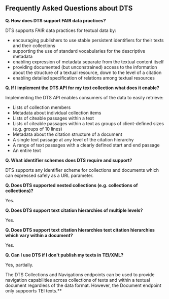 ## Frequently Asked Questions about DTS

**Q. How does DTS support FAIR data practices?**

DTS supports FAIR data practices for textual data by:

* encouraging publishers to use stable persistent identifiers for their texts and their collections
* supporting the use of standard vocabularies for the descriptive metadata
* enabling expression of metadata separate from the textual content itself
* providing documented (but unconstrained) access to the information about the structure of a textual resource, down to the level of a citation 
* enabling detailed specification of relations among textual resources

**Q. If I implement the DTS API for my text collection what does it enable?**

Implementing the DTS API enables consumers of the data to easily retrieve:

* Lists of collection members
* Metadata about individual collection items
* Lists of citeable passages within a text
* Lists of citeable passages within a text as groups of client-defined sizes (e.g. groups of 10 lines)
* Metadata about the citation structure of a document
* A single text passage at any level of the citation hierarchy
* A range of text passages with a clearly defined start and end passage
* An entire text

**Q. What identifier schemes does DTS require and support?**

DTS supports any identifier scheme for collections and documents which can expressed safely as a URL parameter.

**Q. Does DTS supported nested collections (e.g. collections of collections)?**

Yes.

**Q. Does DTS support text citation hierarchies of multiple levels?**

Yes.

**Q. Does DTS support text citation hierarchies text citation hierarchies which vary within a document?**

Yes.

**Q. Can I use DTS if I don't publish my texts in TEI/XML?**

Yes, partially.

The DTS Collections and Navigations endpoints can be used to provide navigation capabilities across 
collections of texts and within a textual document regardless of the data format. However, the Document endpoint only suppoorts
TEI texts.**

